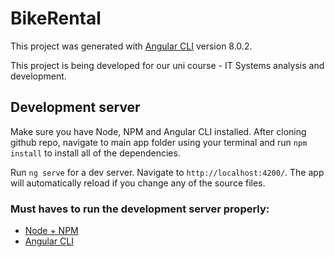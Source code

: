 # BikeRental

This project was generated with [Angular CLI](https://github.com/angular/angular-cli) version 8.0.2.

This project is being developed for our uni course - IT Systems analysis and development.

## Development server

Make sure you have Node, NPM and Angular CLI installed. After cloning github repo, navigate to main app folder using your terminal and run `npm install` to install all of the dependencies.

Run `ng serve` for a dev server. Navigate to `http://localhost:4200/`. The app will automatically reload if you change any of the source files.

### Must haves to run the development server properly:

* [Node + NPM](https://nodejs.org/en/)
* [Angular CLI](https://cli.angular.io)


